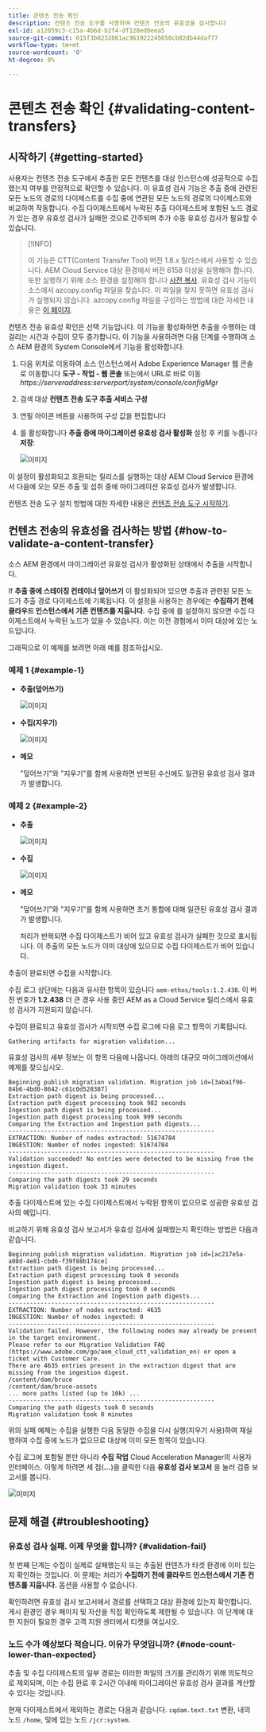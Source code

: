 ```yaml
---
title: 콘텐츠 전송 확인
description: 컨텐츠 전송 도구를 사용하여 컨텐츠 전송의 유효성을 검사합니다
exl-id: a12059c3-c15a-4b6d-b2f4-df128ed0eea5
source-git-commit: 015f3b0232861ac961922245650cb02db44daf77
workflow-type: tm+mt
source-wordcount: '0'
ht-degree: 0%

---
```


# 콘텐츠 전송 확인 {#validating-content-transfers}

## 시작하기 {#getting-started}

사용자는 컨텐츠 전송 도구에서 추출한 모든 컨텐츠를 대상 인스턴스에 성공적으로 수집했는지 여부를 안정적으로 확인할 수 있습니다. 이 유효성 검사 기능은 추출 중에 관련된 모든 노드의 경로의 다이제스트를 수집 중에 연관된 모든 노드의 경로의 다이제스트와 비교하여 작동합니다. 수집 다이제스트에서 누락된 추출 다이제스트에 포함된 노드 경로가 있는 경우 유효성 검사가 실패한 것으로 간주되며 추가 수동 유효성 검사가 필요할 수 있습니다.

>[!INFO]
>
>이 기능은 CTT(Content Transfer Tool) 버전 1.8.x 릴리스에서 사용할 수 있습니다. AEM Cloud Service 대상 환경에서 버전 6158 이상을 실행해야 합니다. 또한 실행하기 위해 소스 환경을 설정해야 합니다 [사전 복사](/help/journey-migration/content-transfer-tool/using-content-transfer-tool/handling-large-content-repositories.md#setting-up-pre-copy-step). 유효성 검사 기능이 소스에서 azcopy.config 파일을 찾습니다. 이 파일을 찾지 못하면 유효성 검사가 실행되지 않습니다. azcopy.config 파일을 구성하는 방법에 대한 자세한 내용은 [이 페이지](/help/journey-migration/content-transfer-tool/using-content-transfer-tool/handling-large-content-repositories.md#configure-azcopy-config-file).

컨텐츠 전송 유효성 확인은 선택 기능입니다. 이 기능을 활성화하면 추출을 수행하는 데 걸리는 시간과 수집이 모두 증가합니다. 이 기능을 사용하려면 다음 단계를 수행하여 소스 AEM 환경의 System Console에서 기능을 활성화합니다.

1. 다음 위치로 이동하여 소스 인스턴스에서 Adobe Experience Manager 웹 콘솔로 이동합니다 **도구 - 작업 - 웹 콘솔** 또는에서 URL로 바로 이동 *https://serveraddress:serverport/system/console/configMgr*
1. 검색 대상 **컨텐츠 전송 도구 추출 서비스 구성**
1. 연필 아이콘 버튼을 사용하여 구성 값을 편집합니다
1. 를 활성화합니다 **추출 중에 마이그레이션 유효성 검사 활성화** 설정 후 키를 누릅니다 **저장**:

   ![이미지](/help/journey-migration/content-transfer-tool/assets/CTTvalidation1.png)

이 설정이 활성화되고 호환되는 릴리스를 실행하는 대상 AEM Cloud Service 환경에서 다음에 오는 모든 추출 및 섭취 중에 마이그레이션 유효성 검사가 발생합니다.

컨텐츠 전송 도구 설치 방법에 대한 자세한 내용은 [컨텐츠 전송 도구 시작하기](/help/journey-migration/content-transfer-tool/using-content-transfer-tool/getting-started-content-transfer-tool.md).

## 컨텐츠 전송의 유효성을 검사하는 방법 {#how-to-validate-a-content-transfer}

소스 AEM 환경에서 마이그레이션 유효성 검사가 활성화된 상태에서 추출을 시작합니다.

If **추출 중에 스테이징 컨테이너 덮어쓰기** 이 활성화되어 있으면 추출과 관련된 모든 노드가 추출 경로 다이제스트에 기록됩니다. 이 설정을 사용하는 경우에는 **수집하기 전에 클라우드 인스턴스에서 기존 컨텐츠를 지웁니다.** 수집 중에 를 설정하지 않으면 수집 다이제스트에서 누락된 노드가 있을 수 있습니다. 이는 이전 경험에서 이미 대상에 있는 노드입니다.

그래픽으로 이 예제를 보려면 아래 예를 참조하십시오.

### 예제 1 {#example-1}

* **추출(덮어쓰기)**

   ![이미지](/help/journey-migration/content-transfer-tool/assets-ctt/validation-01.png)

* **수집(지우기)**

   ![이미지](/help/journey-migration/content-transfer-tool/assets-ctt/validation-02.png)

* **메모**

   &quot;덮어쓰기&quot;와 &quot;지우기&quot;를 함께 사용하면 반복된 수신에도 일관된 유효성 검사 결과가 발생합니다.

### 예제 2 {#example-2}

* **추출**

   ![이미지](/help/journey-migration/content-transfer-tool/assets-ctt/validation-03.png)

* **수집**

   ![이미지](/help/journey-migration/content-transfer-tool/assets-ctt/validation-04.png)

* **메모**

   &quot;덮어쓰기&quot;와 &quot;지우기&quot;를 함께 사용하면 초기 통합에 대해 일관된 유효성 검사 결과가 발생합니다.

   처리가 반복되면 수집 다이제스트가 비어 있고 유효성 검사가 실패한 것으로 표시됩니다. 이 추출의 모든 노드가 이미 대상에 있으므로 수집 다이제스트가 비어 있습니다.

추출이 완료되면 수집을 시작합니다.

수집 로그 상단에는 다음과 유사한 항목이 있습니다 `aem-ethos/tools:1.2.438`. 이 버전 번호가 **1.2.438** 더 큰 경우 사용 중인 AEM as a Cloud Service 릴리스에서 유효성 검사가 지원되지 않습니다.

수집이 완료되고 유효성 검사가 시작되면 수집 로그에 다음 로그 항목이 기록됩니다.

```
Gathering artifacts for migration validation...  
```

유효성 검사의 세부 정보는 이 항목 다음에 나옵니다. 아래의 대규모 마이그레이션에서 예제를 찾으십시오.

```
Beginning publish migration validation. Migration job id=[3aba1f96-84b6-4bd0-8642-c61c0d528387]
Extraction path digest is being processed...
Extraction path digest processing took 982 seconds
Ingestion path digest is being processed...
Ingestion path digest processing took 999 seconds
Comparing the Extraction and Ingestion path digests...
----------------------------------------------------------
EXTRACTION: Number of nodes extracted: 51674784
INGESTION: Number of nodes ingested: 51674784
----------------------------------------------------------
Validation succeeded! No entries were detected to be missing from the ingestion digest.
----------------------------------------------------------
Comparing the path digests took 29 seconds
Migration validation took 33 minutes
```

추출 다이제스트에 있는 수집 다이제스트에서 누락된 항목이 없으므로 성공한 유효성 검사의 예입니다.

비교하기 위해 유효성 검사 보고서가 유효성 검사에 실패했는지 확인하는 방법은 다음과 같습니다.

```
Beginning publish migration validation. Migration job id=[ac217e5a-a08d-4e81-cbd6-f39f88b174ce]
Extraction path digest is being processed...
Extraction path digest processing took 0 seconds
Ingestion path digest is being processed...
Ingestion path digest processing took 0 seconds
Comparing the Extraction and Ingestion path digests...
----------------------------------------------------------
EXTRACTION: Number of nodes extracted: 4635
INGESTION: Number of nodes ingested: 0
----------------------------------------------------------
Validation failed. However, the following nodes may already be present in the target environment.
Please refer to our Migration Validation FAQ (https://www.adobe.com/go/aem_cloud_ctt_validation_en) or open a ticket with Customer Care.
There are 4635 entries present in the extraction digest that are missing from the ingestion digest.
/content/dam/bruce
/content/dam/bruce-assets
... more paths listed (up to 10k) ...
----------------------------------------------------------
Comparing the path digests took 0 seconds
Migration validation took 0 minutes
```

위의 실패 예제는 수집을 실행한 다음 동일한 수집을 다시 실행(지우기 사용)하여 재실행하여 수집 중에 노드가 없으므로 대상에 이미 모든 항목이 있습니다.

수집 로그에 포함될 뿐만 아니라 **수집 작업** Cloud Acceleration Manager의 사용자 인터페이스. 이렇게 하려면 세 점(**...**)을 클릭한 다음 **유효성 검사 보고서** 을 눌러 검증 보고서를 봅니다.


![이미지](/help/journey-migration/content-transfer-tool/assets-ctt/CTTvalidationreportnew.png)

## 문제 해결 {#troubleshooting}

### 유효성 검사 실패. 이제 무엇을 합니까? {#validation-fail}

첫 번째 단계는 수집이 실제로 실패했는지 또는 추출된 컨텐츠가 타겟 환경에 이미 있는지 확인하는 것입니다. 이 문제는 처리가 **수집하기 전에 클라우드 인스턴스에서 기존 컨텐츠를 지웁니다.** 옵션을 사용할 수 없습니다.

확인하려면 유효성 검사 보고서에서 경로를 선택하고 대상 환경에 있는지 확인합니다. 게시 환경인 경우 페이지 및 자산을 직접 확인하도록 제한될 수 있습니다. 이 단계에 대한 지원이 필요한 경우 고객 지원 센터에서 티켓을 여십시오.

### 노드 수가 예상보다 적습니다. 이유가 무엇입니까? {#node-count-lower-than-expected}

추출 및 수집 다이제스트의 일부 경로는 이러한 파일의 크기를 관리하기 위해 의도적으로 제외되며, 이는 수집 완료 후 2시간 이내에 마이그레이션 유효성 검사 결과를 계산할 수 있다는 것입니다.

현재 다이제스트에서 제외하는 경로는 다음과 같습니다. `cqdam.text.txt` 변환, 내의 노드 `/home`, 및에 있는 노드 `/jcr:system`.
